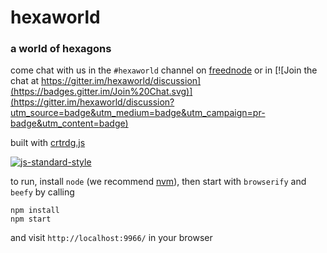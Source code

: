 # hexaworld

### a world of hexagons

come chat with us in the `#hexaworld` channel on [freednode](https://webchat.freenode.net/) or in [![Join the chat at https://gitter.im/hexaworld/discussion](https://badges.gitter.im/Join%20Chat.svg)](https://gitter.im/hexaworld/discussion?utm_source=badge&utm_medium=badge&utm_campaign=pr-badge&utm_content=badge)

built with [crtrdg.js](http://crtrdg.com/)

[![js-standard-style](https://cdn.rawgit.com/feross/standard/master/badge.svg)](https://github.com/feross/standard)

to run, install `node` (we recommend [nvm](https://github.com/creationix/nvm)), then start with `browserify` and `beefy` by calling

```
npm install
npm start
```

and visit `http://localhost:9966/` in your browser

